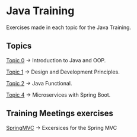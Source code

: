 # Java Training

Exercises made in each topic for the Java Training.

## Topics

[Topic 0](https://github.com/VictorOsorioG/Java-Training/tree/topic0) -> Introduction to Java and OOP.

[Topic 1](https://github.com/VictorOsorioG/Java-Training/tree/topic1) -> Design and Development Principles.

[Topic 2](https://github.com/VictorOsorioG/Java-Training/tree/topic2) -> Java Functional.

[Topic 4](https://github.com/VictorOsorioG/Java-Training/tree/topic4) -> Microservices with Spring Boot.


## Training Meetings exercises

[SpringMVC](https://github.com/VictorOsorioG/Java-Training/tree/springMVC) -> Excersices for the Spring MVC
